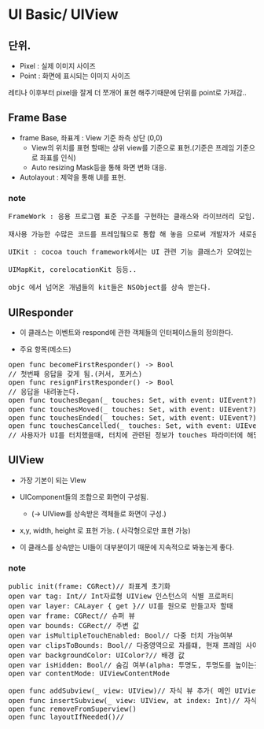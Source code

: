 # UI Basic/ UIView

## 단위.

- Pixel : 실제 이미지 사이즈
- Point : 화면에 표시되는 이미지 사이즈

레티나 이후부터 pixel을 잘게 더 쪼개어 표현 해주기때문에 단위를 point로 가져감..

## Frame Base

- frame Base, 좌표계 : View 기준 좌측 상단 (0,0)
	- View의 위치를 표현 할때는 상위 view를 기준으로 표현.(기준은 프레임 기준으로 좌표를 인식)
	- Auto resizing Mask등을 통해 화면 변화 대응.
- Autolayout : 제약을 통해 UI를 표현.


### note
<pre>
FrameWork : 응용 프로그램 표준 구조를 구현하는 클래스와 라이브러리 모임.

재사용 가능한 수많은 코드를 프레임웤으로 통합 해 놓음 으로써 개발자가 새로운 Application을 위한 표준 코드를 작성하지 않도록 해줌.

UIKit : cocoa touch framework에서는 UI 관련 기능 클래스가 모여있는 프레임 웤.

UIMapKit, corelocationKit 등등..

objc 에서 넘어온 개념들의 kit들은 NSObject를 상속 받는다.
</pre>

## UIResponder
- 이 클래스는 이벤트와 respond에 관한 객체들의 인터페이스들의 정의한다.

- 주요 항목(메소드)
<pre>
open func becomeFirstResponder() -> Bool
// 첫번째 응답을 갖게 됨.(커서, 포커스)
open func resignFirstResponder() -> Bool
// 응답을 내려놓는다.
open func touchesBegan(_ touches: Set<UITouch>, with event: UIEvent?)
open func touchesMoved(_ touches: Set<UITouch>, with event: UIEvent?)//터치했을때 UI 좌표를 계속 움직여야 할때
open func touchesEnded(_ touches: Set<UITouch>, with event: UIEvent?)
open func touchesCancelled(_ touches: Set<UITouch>, with event: UIEvent?)
// 사용자가 UI를 터치했을때, 터치에 관련된 정보가 touches 파라미터에 해당되게 됨.
</pre>


## UIView

- 가장 기본이 되는 VIew
- UIComponent들의 조합으로 화면이 구성됨.
	- (-> UIView를 상속받은 객체들로 화면이 구성.)

- x,y, width, height 로 표현 가능. ( 사각형으로만 표현 가능)
- 이 클래스를 상속받는 UI들이 대부분이기 때문에 지속적으로 봐놓는게 좋다.

### note
<pre>
public init(frame: CGRect)// 좌표계 초기화
open var tag: Int// Int자료형 UIView 인스턴스의 식별 프로퍼티
open var layer: CALayer { get }// UI를 원으로 만들고자 할때
open var frame: CGRect// 슈퍼 뷰
open var bounds: CGRect// 주변 값
open var isMultipleTouchEnabled: Bool// 다중 터치 가능여부
open var clipsToBounds: Bool// 다중영역으로 자를떄, 현재 프레임 사이즈 밖의 것들을 잘라 표현할것인지 여부
open var backgroundColor: UIColor?// 배경 값
open var isHidden: Bool// 숨김 여부(alpha: 투명도, 투명도를 높이는것과는 다른 의미, 아예 존재 하지 않도록)
open var contentMode: UIViewContentMode

open func addSubview(_ view: UIView)// 자식 뷰 추가( 메인 UIView 위에 자식 뷰들이어야 화면상에 표시된다)
open func insertSubview(_ view: UIView, at index: Int)// 자식뷰들은 상위뷰 위에 위치가 배열로 들어가기 떄문에 insert로 계층 중간에 넣을 수 있다.)
open func removeFromSuperview()
open func layoutIfNeeded()//
</pre>

